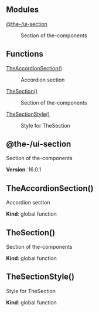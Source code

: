 <!--- Code generated by @the-/script-doc. DO NOT EDIT. -->

## Modules

<dl>
<dt><a href="#module_@the-/ui-section">@the-/ui-section</a></dt>
<dd><p>Section of the-components</p>
</dd>
</dl>

## Functions

<dl>
<dt><a href="#TheAccordionSection">TheAccordionSection()</a></dt>
<dd><p>Accordion section</p>
</dd>
<dt><a href="#TheSection">TheSection()</a></dt>
<dd><p>Section of the-components</p>
</dd>
<dt><a href="#TheSectionStyle">TheSectionStyle()</a></dt>
<dd><p>Style for TheSection</p>
</dd>
</dl>

<a name="module_@the-/ui-section"></a>

## @the-/ui-section
Section of the-components

**Version**: 16.0.1  
<a name="TheAccordionSection"></a>

## TheAccordionSection()
Accordion section

**Kind**: global function  
<a name="TheSection"></a>

## TheSection()
Section of the-components

**Kind**: global function  
<a name="TheSectionStyle"></a>

## TheSectionStyle()
Style for TheSection

**Kind**: global function  
